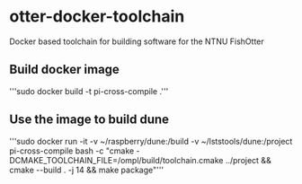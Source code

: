 # otter-docker-toolchain
Docker based toolchain for building software for the NTNU FishOtter

## Build docker image
'''sudo docker build -t pi-cross-compile .'''

## Use the image to build dune
'''sudo docker run -it -v ~/raspberry/dune:/build -v ~/lststools/dune:/project pi-cross-compile bash -c "cmake -DCMAKE_TOOLCHAIN_FILE=/ompl/build/toolchain.cmake ../project && cmake --build . -j 14 && make package"'''
